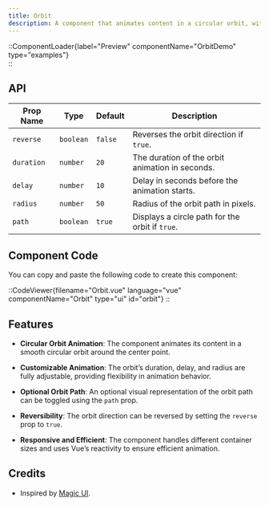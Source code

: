 ```yaml
---
title: Orbit
description: A component that animates content in a circular orbit, with customizable duration, delay, and radius. It also offers an optional orbit path display.
---
```


::ComponentLoader{label="Preview" componentName="OrbitDemo" type="examples"}  
::

## API

| Prop Name  | Type     | Default | Description                                                                         |
| ---------- | -------- | ------- | ----------------------------------------------------------------------------------- |
| `reverse`  | `boolean`| `false` | Reverses the orbit direction if `true`.                                             |
| `duration` | `number` | `20`    | The duration of the orbit animation in seconds.                                     |
| `delay`    | `number` | `10`    | Delay in seconds before the animation starts.                                       |
| `radius`   | `number` | `50`    | Radius of the orbit path in pixels.                                                 |
| `path`     | `boolean`| `true`  | Displays a circle path for the orbit if `true`.                                     |

## Component Code

You can copy and paste the following code to create this component:

::CodeViewer{filename="Orbit.vue" language="vue" componentName="Orbit" type="ui" id="orbit"}
::

## Features

- **Circular Orbit Animation**: The component animates its content in a smooth circular orbit around the center point.
  
- **Customizable Animation**: The orbit’s duration, delay, and radius are fully adjustable, providing flexibility in animation behavior.

- **Optional Orbit Path**: An optional visual representation of the orbit path can be toggled using the `path` prop.

- **Reversibility**: The orbit direction can be reversed by setting the `reverse` prop to `true`.

- **Responsive and Efficient**: The component handles different container sizes and uses Vue’s reactivity to ensure efficient animation.

## Credits

- Inspired by [Magic UI](https://magicui.design/docs/components/orbiting-circles).